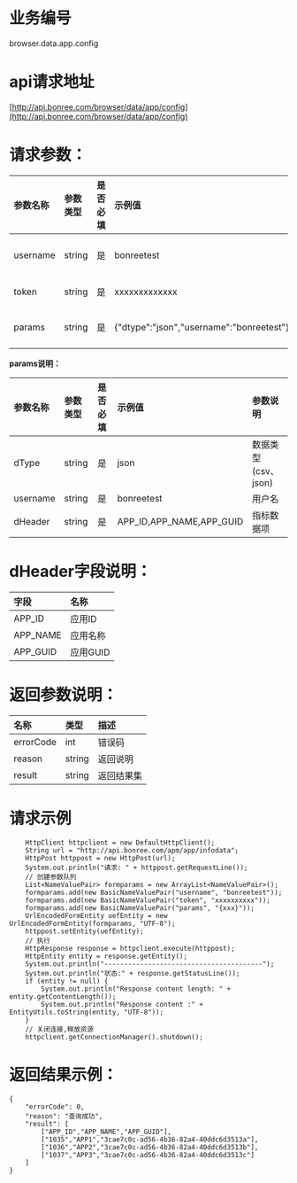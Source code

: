 # 业务编号

browser.data.app.config

# api请求地址

[http://api.bonree.com/browser/data/app/config](http://api.bonree.com/browser/data/app/config)

# 请求参数：

| 参数名称 | 参数类型 | 是否必填 | 示例值 | 参数说明 |
| :--- | :--- | :--- | :--- | :--- |
| username | string | 是 | bonreetest | 用户名 |
| token | string | 是 | xxxxxxxxxxxxx | 令牌 |
| params | string | 是 | {"dtype":"json","username":"bonreetest"} | 参数json |

**params说明：**

| 参数名称 | 参数类型 | 是否必填 | 示例值 | 参数说明 |
| :--- | :--- | :--- | :--- | :--- |
| dType | string | 是 | json | 数据类型\(csv、json\) |
| username | string | 是 | bonreetest | 用户名 |
| dHeader | string | 是 | APP\_ID,APP\_NAME,APP\_GUID | 指标数据项 |

# dHeader字段说明：

| 字段 | 名称 |
| :--- | :--- |
| APP\_ID | 应用ID |
| APP\_NAME | 应用名称 |
| APP\_GUID | 应用GUID |

# 返回参数说明：

| 名称 | 类型 | 描述 |
| :--- | :--- | :--- |
| errorCode | int | 错误码 |
| reason | string | 返回说明 |
| result | string | 返回结果集 |

# 请求示例

```
    HttpClient httpclient = new DefaultHttpClient();
    String url = "http://api.bonree.com/apm/app/infodata";
    HttpPost httppost = new HttpPost(url);
    System.out.println("请求: " + httppost.getRequestLine());
    // 创建参数队列
    List<NameValuePair> formparams = new ArrayList<NameValuePair>();
    formparams.add(new BasicNameValuePair("username", "bonreetest"));
    formparams.add(new BasicNameValuePair("token", "xxxxxxxxxx"));
    formparams.add(new BasicNameValuePair("params", "{xxx}"));
    UrlEncodedFormEntity uefEntity = new UrlEncodedFormEntity(formparams, "UTF-8");
    httppost.setEntity(uefEntity);
    // 执行
    HttpResponse response = httpclient.execute(httppost);
    HttpEntity entity = response.getEntity();
    System.out.println("----------------------------------------");
    System.out.println("状态:" + response.getStatusLine());
    if (entity != null) {
        System.out.println("Response content length: " + entity.getContentLength());
        System.out.println("Response content :" + EntityUtils.toString(entity, "UTF-8"));
    }
    // 关闭连接,释放资源
    httpclient.getConnectionManager().shutdown();
```

# 返回结果示例：

```
{
    "errorCode": 0,
    "reason": "查询成功",
    "result": [
        ["APP_ID","APP_NAME","APP_GUID"],
        ["1035","APP1","3cae7c0c-ad56-4b36-82a4-40ddc6d3513a"],
        ["1036","APP2","3cae7c0c-ad56-4b36-82a4-40ddc6d3513b"],
        ["1037","APP3","3cae7c0c-ad56-4b36-82a4-40ddc6d3513c"]
    ]
}
```



